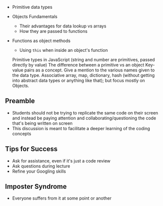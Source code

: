 * Primitive data types
* Objects Fundamentals
  * Their advantages for data lookup vs arrays
  * How they are passed to functions
* Functions as object methods
  * Using `this` when inside an object's function

  Primitive types in JavaScript (string and number are primitives, passed directly by value)
  The difference between a primitive vs an object
  Key-value pairs as a concept.
  Give a mention to the various names given to the data type. Associative array, map, dictionary, hash (without getting into abstract data types or anything like that); but focus mostly on Objects.

## Preamble
- Students should not be trying to replicate the same code on their screen and instead be paying attention and collaborating/questioning the code that's being written on screen
- This discussion is meant to facilitate a deeper learning of the coding concepts

## Tips for Success
- Ask for assistance, even if it's just a code review
- Ask questions during lecture
- Refine your Googling skills

## Imposter Syndrome
- Everyone suffers from it at some point or another

